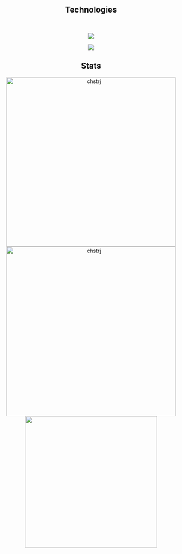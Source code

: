 <div align="center">
</div>
  <div align="center">
  <h2>Technologies</h2> 
  <br>
  <p align="center">
   <a href="https://skillicons.dev">
     <img src="https://skillicons.dev/icons?i=tailwind,react,nextjs,git,mysql,typescript,javascript,docker" />
   </a>
 </p>
  <p align="center">
   <a href="https://skillicons.dev">
     <img src="https://skillicons.dev/icons?i=nodejs,express,php,laravel,python,django,mongodb,postman"/>
   </a>
 </p>
 </div>

<h2 align="center">Stats</h2>
<p align="center">
<img width="450" src="https://github-readme-stats.vercel.app/api?username=chstrj&count_private=true&show_icons=true&theme=react&hide_border=true&rank_icon=github&include_all_commits=true" alt="chstrj" />
<img width="450" src="https://github-readme-streak-stats.herokuapp.com?user=chstrj&theme=gruvbox&hide_border=true" alt="chstrj" />
<img width="350" src="https://github-readme-stats.vercel.app/api/top-langs/?username=chstrj&layout=donut-vertical&theme=react&langs_count=8" />
</p>
